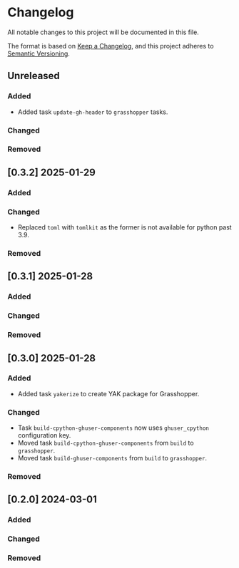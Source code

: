 # Changelog

All notable changes to this project will be documented in this file.

The format is based on [Keep a Changelog](https://keepachangelog.com/en/1.0.0/),
and this project adheres to [Semantic Versioning](https://semver.org/spec/v2.0.0.html).

## Unreleased

### Added

* Added task `update-gh-header` to `grasshopper` tasks.

### Changed

### Removed


## [0.3.2] 2025-01-29

### Added

### Changed

* Replaced `toml` with `tomlkit` as the former is not available for python past 3.9. 

### Removed


## [0.3.1] 2025-01-28

### Added

### Changed

### Removed


## [0.3.0] 2025-01-28

### Added

* Added task `yakerize` to create YAK package for Grasshopper.

### Changed

* Task `build-cpython-ghuser-components` now uses `ghuser_cpython` configuration key.
* Moved task `build-cpython-ghuser-components` from `build` to `grasshopper`.
* Moved task `build-ghuser-components` from `build` to `grasshopper`.

### Removed


## [0.2.0] 2024-03-01

### Added

### Changed

### Removed

